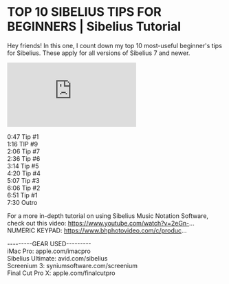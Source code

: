 # TOP 10 SIBELIUS TIPS FOR BEGINNERS | Sibelius Tutorial

Hey friends! In this one, I count down my top 10 most-useful beginner's tips for Sibelius. These apply for all versions of Sibelius 7 and newer. 

<iframe src="https://www.youtube.com/embed/ujrCLHNGelk" title="YouTube video player" frameborder="0" allow="accelerometer; autoplay; clipboard-write; encrypted-media; gyroscope; picture-in-picture" allowfullscreen></iframe>

0:47​ Tip #1  
1:16​ TIP #9  
2:06​ Tip #7  
2:36​ Tip #6  
3:14​ Tip #5  
4:20​ Tip #4  
5:07​ Tip #3  
6:06​ Tip #2  
6:51​ Tip #1  
7:30​ Outro  

For a more in-depth tutorial on using Sibelius Music Notation Software, check out this video: https://www.youtube.com/watch?v=2eGn-​...  
NUMERIC KEYPAD: https://www.bhphotovideo.com/c/produc​...  

---------GEAR USED---------  
iMac Pro: apple.com/imacpro  
Sibelius Ultimate: avid.com/sibelius  
Screenium 3: syniumsoftware.com/screenium  
Final Cut Pro X: apple.com/finalcutpro  
